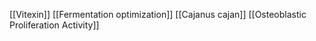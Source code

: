 [[Vitexin]]
[[Fermentation optimization]]
[[Cajanus cajan]]
[[Osteoblastic Proliferation Activity]]
